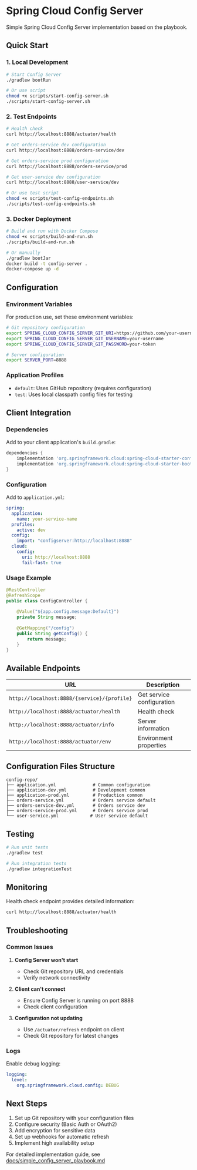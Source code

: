 # Spring Cloud Config Server

Simple Spring Cloud Config Server implementation based on the playbook.

## Quick Start

### 1. Local Development

```bash
# Start Config Server
./gradlew bootRun

# Or use script
chmod +x scripts/start-config-server.sh
./scripts/start-config-server.sh
```

### 2. Test Endpoints

```bash
# Health check
curl http://localhost:8888/actuator/health

# Get orders-service dev configuration
curl http://localhost:8888/orders-service/dev

# Get orders-service prod configuration  
curl http://localhost:8888/orders-service/prod

# Get user-service dev configuration
curl http://localhost:8888/user-service/dev

# Or use test script
chmod +x scripts/test-config-endpoints.sh
./scripts/test-config-endpoints.sh
```

### 3. Docker Deployment

```bash
# Build and run with Docker Compose
chmod +x scripts/build-and-run.sh
./scripts/build-and-run.sh

# Or manually
./gradlew bootJar
docker build -t config-server .
docker-compose up -d
```

## Configuration

### Environment Variables

For production use, set these environment variables:

```bash
# Git repository configuration
export SPRING_CLOUD_CONFIG_SERVER_GIT_URI=https://github.com/your-username/config-repo
export SPRING_CLOUD_CONFIG_SERVER_GIT_USERNAME=your-username
export SPRING_CLOUD_CONFIG_SERVER_GIT_PASSWORD=your-token

# Server configuration
export SERVER_PORT=8888
```

### Application Profiles

- `default`: Uses GitHub repository (requires configuration)
- `test`: Uses local classpath config files for testing

## Client Integration

### Dependencies

Add to your client application's `build.gradle`:

```gradle
dependencies {
    implementation 'org.springframework.cloud:spring-cloud-starter-config'
    implementation 'org.springframework.cloud:spring-cloud-starter-bootstrap'
}
```

### Configuration

Add to `application.yml`:

```yaml
spring:
  application:
    name: your-service-name
  profiles:
    active: dev
  config:
    import: "configserver:http://localhost:8888"
  cloud:
    config:
      uri: http://localhost:8888
      fail-fast: true
```

### Usage Example

```java
@RestController
@RefreshScope
public class ConfigController {
    
    @Value("${app.config.message:Default}")
    private String message;
    
    @GetMapping("/config")
    public String getConfig() {
        return message;
    }
}
```

## Available Endpoints

| URL | Description |
|-----|-------------|
| `http://localhost:8888/{service}/{profile}` | Get service configuration |
| `http://localhost:8888/actuator/health` | Health check |
| `http://localhost:8888/actuator/info` | Server information |
| `http://localhost:8888/actuator/env` | Environment properties |

## Configuration Files Structure

```
config-repo/
├── application.yml              # Common configuration
├── application-dev.yml          # Development common
├── application-prod.yml         # Production common
├── orders-service.yml           # Orders service default
├── orders-service-dev.yml       # Orders service dev
├── orders-service-prod.yml      # Orders service prod
└── user-service.yml            # User service default
```

## Testing

```bash
# Run unit tests
./gradlew test

# Run integration tests
./gradlew integrationTest
```

## Monitoring

Health check endpoint provides detailed information:

```bash
curl http://localhost:8888/actuator/health
```

## Troubleshooting

### Common Issues

1. **Config Server won't start**
   - Check Git repository URL and credentials
   - Verify network connectivity

2. **Client can't connect**
   - Ensure Config Server is running on port 8888
   - Check client configuration

3. **Configuration not updating**
   - Use `/actuator/refresh` endpoint on client
   - Check Git repository for latest changes

### Logs

Enable debug logging:

```yaml
logging:
  level:
    org.springframework.cloud.config: DEBUG
```

## Next Steps

1. Set up Git repository with your configuration files
2. Configure security (Basic Auth or OAuth2)
3. Add encryption for sensitive data
4. Set up webhooks for automatic refresh
5. Implement high availability setup

For detailed implementation guide, see [docs/simple_config_server_playbook.md](docs/simple_config_server_playbook.md)
